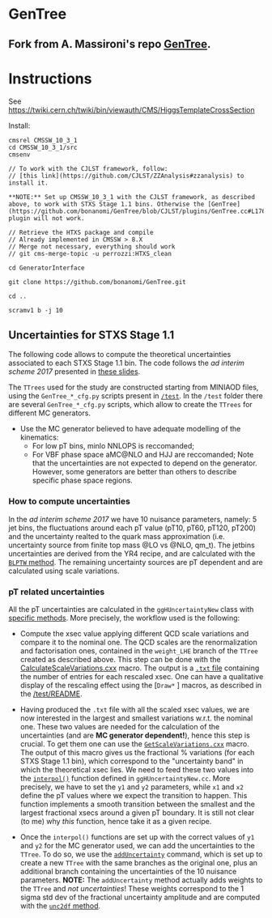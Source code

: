 # GenTree
## Fork from A. Massironi's repo [GenTree](https://github.com/amassiro/GenTree).

Instructions
====

See
    https://twiki.cern.ch/twiki/bin/viewauth/CMS/HiggsTemplateCrossSection
    
Install:

    cmsrel CMSSW_10_3_1
    cd CMSSW_10_3_1/src
    cmsenv
    
    // To work with the CJLST framework, follow:
    // [this link](https://github.com/CJLST/ZZAnalysis#zzanalysis) to install it.
    
    **NOTE:** Set up CMSSW_10_3_1 with the CJLST framework, as described above, to work with STXS Stage 1.1 bins. Otherwise the [GenTree](https://github.com/bonanomi/GenTree/blob/CJLST/plugins/GenTree.cc#L176) plugin will not work.

    // Retrieve the HTXS package and compile
    // Already implemented in CMSSW > 8.X
    // Merge not necessary, everything should work
    // git cms-merge-topic -u perrozzi:HTXS_clean
    
    cd GeneratorInterface
    
    git clone https://github.com/bonanomi/GenTree.git
    
    cd ..
    
    scramv1 b -j 10 
    
## Uncertainties for STXS Stage 1.1 
The following code allows to compute the theoretical uncertainties associated to each STXS Stage 1.1 bin.
The code follows the *ad interim scheme 2017* presented in [these slides](https://indico.cern.ch/event/628660/contributions/2593406/attachments/1459912/2255407/May-16-HIG_Massironi.pdf).

The `TTrees`  used for the study are constructed starting from MINIAOD files, using the `GenTree_*_cfg.py` scripts present in [`/test`](https://github.com/bonanomi/GenTree/tree/CJLST/test).
In the `/test` folder there are several `GenTree_*_cfg.py` scripts, which allow to create the `TTrees` for different MC generators. 
 * Use the MC generator believed to have adequate modelling of the kinematics:
   * For low pT bins, minlo NNLOPS is reccomanded;
   * For VBF phase space aMC@NLO and HJJ are reccomanded;
Note that the uncertainties are not expected to depend on the generator. However, some generators are better than others to describe specific phase space regions.

### How to compute uncertainties
In the *ad interim scheme 2017* we have 10 nuisance parameters, namely: 5 jet bins, the fluctuations around each pT value (pT10, pT60, pT120, pT200) and the uncertainty realted to the
quark mass approximation (i.e. uncertainty source from finite top mass @LO vs @NLO, qm_t). 
The jetbins uncertainties are derived from the YR4 recipe, and are calculated with the [`BLPTW` method](https://github.com/bonanomi/GenTree/blob/CJLST/src/ggHUncertaintyNew.cc#L51).
The remaining uncertainty sources are pT dependent and are calculated using scale variations.

### pT related uncertainties
All the pT uncertainties are calculated in the `ggHUncertaintyNew` class with [specific methods](https://github.com/bonanomi/GenTree/blob/CJLST/src/ggHUncertaintyNew.cc#L99). 
More precisely, the workflow used is the following:
 * Compute the xsec value applying different QCD scale variations and compare it to the nominal one. The QCD scales are the renormalization and factorisation ones, contained in the `weight_LHE` branch of the `TTree` created as described above. This step can be done with the [CalculateScaleVariations.cxx](https://github.com/bonanomi/GenTree/blob/CJLST/test/CalculateScaleVariation.cxx#L12) macro. The output is a [`.txt` file](https://github.com/bonanomi/GenTree/blob/CJLST/test/CalculateScaleVariation.cxx#L119) containing the number of entries for each rescaled xsec. One can have a qualitative display of the rescaling effect using the [`Draw*` ] macros, as described in the [/test/README](https://github.com/bonanomi/GenTree/tree/CJLST/test#instructions).

 * Having produced the `.txt` file with all the scaled xsec values, we are now interested in the largest and smallest variations w.r.t. the nominal one. These two values are needed for the calculation of the uncertainties (and are **MC generator dependent!**), hence this step is crucial. To get them one can use the [`GetScaleVariations.cxx`](https://github.com/bonanomi/GenTree/blob/CJLST/test/GetScaleVariation.cxx) macro. The output of this macro gives us the fractional % variations (for each STXS Stage 1.1 bin), which correspond to the "uncertainty band" in which the theoretical xsec lies. We need to feed these two values into the [`interpol()`](https://github.com/bonanomi/GenTree/blob/CJLST/src/ggHUncertaintyNew.cc#L83) function defined in `ggHUncertaintyNew.cc`. More precisely, we have to set the `y1` and `y2` parameters, while `x1` and `x2` define the pT values where we expect the transition to happen. This function implements a smooth transition between the smallest and the largest fractional xsecs around a given pT boundary. It is still not clear (to me) why *this* function, hence take it as a given recipe.

 * Once the `interpol()` functions are set up with the correct values of `y1` and `y2` for the MC generator used, we can add the uncertainties to the `TTree`. To do so, we use the [`addUncertainty`](https://github.com/bonanomi/GenTree/blob/CJLST/bin/addUncertainty.cpp#L120) command, which is set up to create a new `TTree` with the same branches as the original one, plus an additional branch containing the uncertainties of the 10 nuisance parameters.  **NOTE:** The `addUncertainty` method actually adds weights to the `TTree` and *not uncertainties*! These weights correspond to the 1 sigma std dev of the fractional uncertainty amplitude and are computed with the [`unc2df` method](https://github.com/bonanomi/GenTree/blob/master/src/ggHUncertaintyNew.cc#L245).



